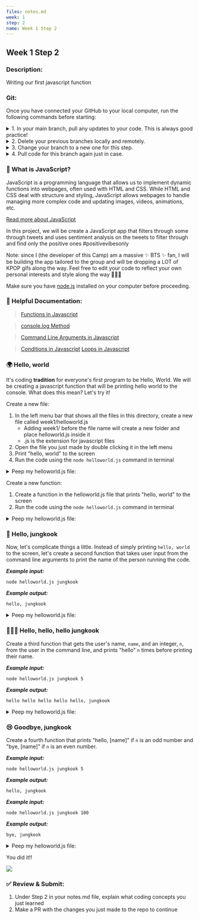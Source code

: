 ```yaml
---
files: notes.md
week: 1
step: 2
name: Week 1 Step 2
---
```


## Week 1 Step 2

### Description:
Writing our first javascript function

### Git:

Once you have connected your GitHub to your local computer, run the following commands before starting:
<details><summary>1. In your main branch, pull any updates to your code. This is always good practice!</summary>
	
	git pull
</details>

<details><summary>2. Delete your previous branches locally and remotely.</summary>
	
	git branch -d [previousBranchName]
	git push origin --delete [previousBranchName]
</details>

<details><summary>3. Change your branch to a new one for this step.</summary>
	
	git checkout -b w1s2
</details>

<details><summary>4. Pull code for this branch again just in case.</summary>
	
	git pull
</details>

### 💛 What is JavaScript?

JavaScript is a programming language that allows us to implement dynamic functions into webpages, often used with HTML and CSS. While HTML and CSS deal with structure and styling, JavaScript allows webpages to handle managing more complex code and updating images, videos, animations, etc.

[Read more about JavaScript](https://developer.mozilla.org/en-US/docs/Learn/JavaScript/First_steps/What_is_JavaScript)

In this project, we will be create a JavaScript app that filters through some through tweets and uses sentiment analysis on the tweets to filter through and find only the positive ones #positivevibesonly

Note: since I (the developer of this Camp) am a massive ✨ BTS ✨ fan, I will be building the app tailored to the group and will be dropping a LOT of KPOP gifs along the way. Feel free to edit your code to reflect your own personal interests and style along the way 💜💜💜

Make sure you have [node.js](https://nodejs.org/en/download/) installed on your computer before proceeding.

### 📝 Helpful Documentation:

> [Functions in Javascript](https://www.w3schools.com/js/js_functions.asp)

> [console.log Method](https://www.w3schools.com/jsref/met_console_log.asp)

> [Command Line Arguments in Javascript](https://nodejs.org/en/knowledge/command-line/how-to-parse-command-line-arguments/)

> [Conditions in Javascript](https://www.w3schools.com/js/js_if_else.asp)
[Loops in Javascript](https://www.w3schools.com/js/js_loop_for.asp)

### 🌍 Hello, world

It's coding **tradition** for everyone's first program to be Hello, World. We will be creating a javascript function that will be printing hello world to the console. What does this mean? Let's try it!

Create a new file:
1. In the left menu bar that shows all the files in this directory, create a new file called week1/helloworld.js
	* Adding week1/ before the file name will create a new folder and place helloworld.js inside it
	* .js is the extension for javascript files
2. Open the file you just made by double clicking it in the left menu
3. Print "hello, world" to the screen
4. Run the code using the `node helloworld.js` command in terminal

<details><summary>Peep my helloworld.js file:</summary>
	
	console.log("hello world");
</details>

Create a new function:
1. Create a function in the helloworld.js file that prints "hello, world" to the screen
2.  Run the code using the `node helloworld.js` command in terminal

<details><summary>Peep my helloworld.js file:</summary>
	
	function hello() {
		console.log("hello world");
	}

	hello();
</details>

### 👋 Hello, jungkook

Now, let's complicate things a little. Instead of simply printing `hello, world` to the screen, let's create a second function that takes user input from the command line arguments to print the name of the person running the code.


***Example input:***
```
node helloworld.js jungkook
```

***Example output:***
```
hello, jungkook
```

<details><summary>Peep my helloworld.js file:</summary>
	
	function hello_2() {
		var name = process.argv[2];
		console.log("hello, " + name);
	}

	hello_2();
</details>

### 👋👋👋 Hello, hello, hello jungkook

Create a third function that gets the user's name, `name`, and an integer, `n`, from the user in the command line, and prints "hello" `n` times before printing their name.

***Example input:***
```
node helloworld.js jungkook 5
```

***Example output:***
```
hello hello hello hello hello, jungkook
```

<details><summary>Peep my helloworld.js file:</summary>
	
	function hello_3() {
		var name = process.argv[2];
		var n = process.argv[3];
		var hello = "hello ";
		for (var i = 0; i < n-1; i++)
			hello += "hello ";
		console.log(hello + ", " + name);
	}

	hello_3();
</details>

### 😢 Goodbye, jungkook

Create a fourth function that prints "hello, [name]" if `n` is an odd number and "bye, [name]" if `n` is an even number.

***Example input:***
```
node helloworld.js jungkook 5
```

***Example output:***
```
hello, jungkook
```

***Example input:***
```
node helloworld.js jungkook 100
```

***Example output:***
```
bye, jungkook
```

<details><summary>Peep my helloworld.js file:</summary>
	
	function hello_4() {
		var name = process.argv[2];
		var n = process.argv[3];
		var greeting;
		if (n%2 == 0)
			greeting = "bye, ";
		else
			greeting = "hello, ";
		console.log(greeting + name);
	}

	hello_4();
</details>

You did it!!

![](https://media.giphy.com/media/McOXfLCpYA6mAQkKDj/source.gif)

### ✅ Review & Submit:

1. Under Step 2 in your notes.md file, explain what coding concepts you just learned
1. Make a PR with the changes you just made to the repo to continue